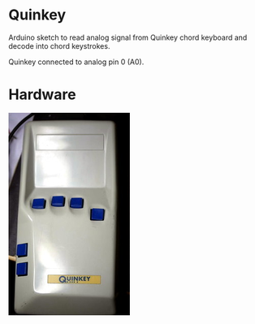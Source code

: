 # Quinkey #

Arduino sketch to read analog signal from Quinkey chord keyboard and
decode into chord keystrokes.

Quinkey connected to analog pin 0 (A0).

# Hardware #

![Quinkey](Quinkey.jpg "Quinkey")

